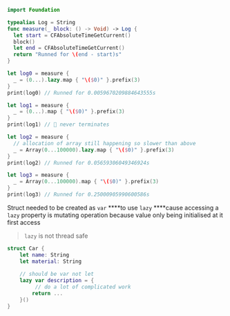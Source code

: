 ```swift
import Foundation

typealias Log = String
func measure(_ block: () -> Void) -> Log {
  let start = CFAbsoluteTimeGetCurrent()
  block()
  let end = CFAbsoluteTimeGetCurrent()
  return "Runned for \(end - start)s"
}

let log0 = measure {
  _ = (0...).lazy.map { "\($0)" }.prefix(3)
}
print(log0) // Runned for 0.0059670209884643555s

let log1 = measure {
  _ = (0...).map { "\($0)" }.prefix(3)
}
print(log1) // 🔴 never terminates

let log2 = measure {
  // allocation of array still happening so slower than above
  _ = Array(0...100000).lazy.map { "\($0)" }.prefix(3)
}
print(log2) // Runned for 0.05659306049346924s

let log3 = measure {
  _ = Array(0...100000).map { "\($0)" }.prefix(3)
}
print(log3) // Runned for 0.25000905990600586s
```


Struct needed to be created as `var` ****to use `lazy` ****cause accessing a `lazy` property is mutating operation because value only being initialised at it first access

> `lazy` is not thread safe 

```swift
struct Car {
	let name: String
    let material: String
    
    // should be var not let
    lazy var description = {
         // do a lot of complicated work
        return ...
    }()
}
```